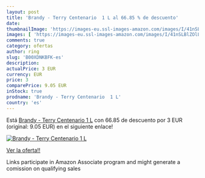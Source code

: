 ```yaml
---
layout: post
title: 'Brandy - Terry Centenario  1 L al 66.85 % de descuento'
date: 
thumbnailImage: 'https://images-eu.ssl-images-amazon.com/images/I/41nSLBlZOlL._SL200_.jpg'
images: [ 'https://images-eu.ssl-images-amazon.com/images/I/41nSLBlZOlL._SL200_.jpg' ]
comments: true
category: ofertas
author: ring
slug: 'B00XDNKBFK-es'
description:
actualPrice: 3 EUR
currency: EUR
price: 3
comparePrice: 9.05 EUR
inStock: true
prodname: 'Brandy - Terry Centenario  1 L'
country: 'es'
---
```


Está [Brandy - Terry Centenario  1 L](https://www.amazon.es/dp/B00XDNKBFK/?tag=tolees-21) con 66.85 de descuento por 3 EUR (original: 9.05 EUR) en el siguiente enlace!

[![Brandy - Terry Centenario  1 L](https://images-eu.ssl-images-amazon.com/images/I/41nSLBlZOlL._SL200_.jpg)](https://www.amazon.es/dp/B00XDNKBFK/?tag=tolees-21)

[Ver la oferta!!](https://www.amazon.es/dp/B00XDNKBFK/?tag=tolees-21)

Links participate in Amazon Associate program and might generate a comission on qualifying sales


